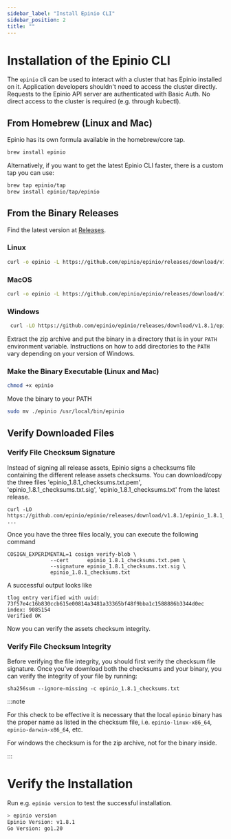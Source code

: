 ```yaml
---
sidebar_label: "Install Epinio CLI"
sidebar_position: 2
title: ""
---
```


# Installation of the Epinio CLI

The `epinio` cli can be used to interact with a cluster that has Epinio installed on it.
Application developers shouldn't need to access the cluster directly. Requests to
the Epinio API server are authenticated with Basic Auth. No direct access to the cluster
is required (e.g. through kubectl).

## From Homebrew (Linux and Mac)

Epinio has its own formula available in the homebrew/core tap.

```bash
brew install epinio
```

Alternatively, if you want to get the latest Epinio CLI faster, there is a custom tap you can use:
```bash
brew tap epinio/tap
brew install epinio/tap/epinio
```

## From the Binary Releases

Find the latest version at [Releases](https://github.com/epinio/epinio/releases).

### Linux

```bash
curl -o epinio -L https://github.com/epinio/epinio/releases/download/v1.8.1/epinio-linux-x86_64
```

### MacOS

```bash
curl -o epinio -L https://github.com/epinio/epinio/releases/download/v1.8.1/epinio-darwin-x86_64
```

### Windows

```bash
 curl -LO https://github.com/epinio/epinio/releases/download/v1.8.1/epinio-windows-x86_64.zip
```

Extract the zip archive and put the binary in a directory that is in your `PATH` environment variable. Instructions on how to add directories to the `PATH` vary depending on your version of Windows.

### Make the Binary Executable (Linux and Mac)

```bash
chmod +x epinio
```

Move the binary to your PATH

```bash
sudo mv ./epinio /usr/local/bin/epinio
```

## Verify Downloaded Files

### Verify File Checksum Signature

Instead of signing all release assets, Epinio signs a checksums file containing the different
release assets checksums. You can download/copy the three files 'epinio_1.8.1_checksums.txt.pem',
'epinio_1.8.1_checksums.txt.sig', 'epinio_1.8.1_checksums.txt' from the latest release.

```
curl -LO https://github.com/epinio/epinio/releases/download/v1.8.1/epinio_1.8.1_checksums.txt.pem
...
```

Once you have the three files locally, you can execute the following command

```
COSIGN_EXPERIMENTAL=1 cosign verify-blob \
		      --cert      epinio_1.8.1_checksums.txt.pem \
		      --signature epinio_1.8.1_checksums.txt.sig \
		      epinio_1.8.1_checksums.txt
```

A successful output looks like

```
tlog entry verified with uuid: 73f57e4c16b830ccb615e00814a3481a33365bf48f9bba1c1588886b3344d0ec index: 9085154
Verified OK
```

Now you can verify the assets checksum integrity.

### Verify File Checksum Integrity

Before verifying the file integrity, you should first verify the checksum file signature. Once
you’ve download both the checksums and your binary, you can verify the integrity of your file by
running:

```
sha256sum --ignore-missing -c epinio_1.8.1_checksums.txt
```

:::note

For this check to be effective it is necessary that the local `epinio` binary has the proper name as
listed in the checksum file, i.e. `epinio-linux-x86_64`, `epinio-darwin-x86_64`, etc.

For windows the checksum is for the zip archive, not for the binary inside.

:::

# Verify the Installation

Run e.g. `epinio version` to test the successful installation.

```bash
> epinio version
Epinio Version: v1.8.1
Go Version: go1.20
```


